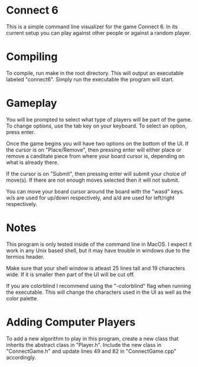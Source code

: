 # Connect 6
This is a simple command line visualizer for the game Connect 6. In its
current setup you can play against other people or against a random player.

# Compiling
To compile, run make in the root directory. This will output an executable
labeled "connect6". Simply run the executable the program will start.

# Gameplay
You will be prompted to select what type of players will be part of the
game. To change options, use the tab key on your keyboard. To select an
option, press enter. 

Once the game begins you will have two options on the bottom of the
UI. If the cursor is on "Place/Remove", then pressing enter will either place
or remove a canditate piece from where your board cursor is, depending on
what is already there.

If the cursor is on "Submit", then pressing enter will submit your choice of
move(s). If there are not enough moves selected then it will not submit.

You can move your board cursor around the board with the "wasd" keys.
w/s are used for up/down respectively, and a/d are used for left/right
respectively.

# Notes
This program is only tested inside of the command line in MacOS. I expect
it work in any Unix based shell, but it may have trouble in windows due to
the termios header.

Make sure that your shell window is atleast 25 lines tall and 19 characters
wide. If it is smaller then part of the UI will be cut off.

If you are colorblind I recommend using the "-colorblind" flag when running the
executable. This will change the characters used in the UI as well as the color palette.

# Adding Computer Players
To add a new algorithm to play in this program, create a new class
that inherits the abstract class in "Player.h". Include the new class in
"ConnectGame.h" and update lines 49 and 82 in "ConnectGame.cpp" accordingly.
